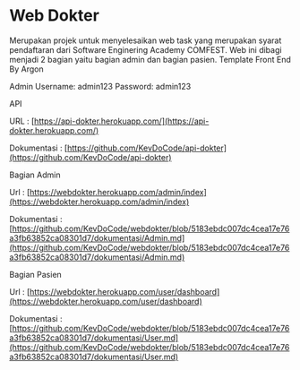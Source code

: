 # Web Dokter

Merupakan projek untuk menyelesaikan web task yang merupakan syarat pendaftaran dari Software Enginering Academy COMFEST. Web ini dibagi menjadi 2 bagian yaitu bagian admin dan bagian pasien.
Template Front End By Argon

Admin
Username: admin123
Password: admin123

API

URL : [https://api-dokter.herokuapp.com/](https://api-dokter.herokuapp.com/)

Dokumentasi : [https://github.com/KevDoCode/api-dokter](https://github.com/KevDoCode/api-dokter)

Bagian Admin

Url : [https://webdokter.herokuapp.com/admin/index](https://webdokter.herokuapp.com/admin/index)

Dokumentasi : [https://github.com/KevDoCode/webdokter/blob/5183ebdc007dc4cea17e76a3fb63852ca08301d7/dokumentasi/Admin.md](https://github.com/KevDoCode/webdokter/blob/5183ebdc007dc4cea17e76a3fb63852ca08301d7/dokumentasi/Admin.md)

Bagian Pasien

Url : [https://webdokter.herokuapp.com/user/dashboard](https://webdokter.herokuapp.com/user/dashboard)

Dokumentasi :[https://github.com/KevDoCode/webdokter/blob/5183ebdc007dc4cea17e76a3fb63852ca08301d7/dokumentasi/User.md](https://github.com/KevDoCode/webdokter/blob/5183ebdc007dc4cea17e76a3fb63852ca08301d7/dokumentasi/User.md)

